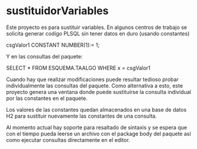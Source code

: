 # sustituidorVariables
Este proyecto es para sustituir variables.
En algunos centros de trabajo se solicita generar codígo PLSQL sin tener datos en duro (usando constantes)

csgValor1 CONSTANT NUMBER(1):= 1;


Y en las consultas del paquete:

SELECT *
  FROM ESQUEMA.TAALGO
 WHERE x = csgValor1
 
 
 Cuando hay que realizar modificaciones puede resultar tedioso probar individualmente las consultas del paquete. 
 Como alternativa a esto, este proyecto genera una ventana donde puede sustituirse la consulta individual por las constantes 
 en el paquete.
 
 Los valores de las constantes quedan almacenados en una base de datos H2 para sustituir nuevamente las constantes de una consulta.
 
 Al momento actual hay soporte para resaltado de sintaxis y se espera que con el tiempo pueda leerse un archivo con el 
 package body del paquete así como ejecutar consultas directamente en el editor.
 
 


